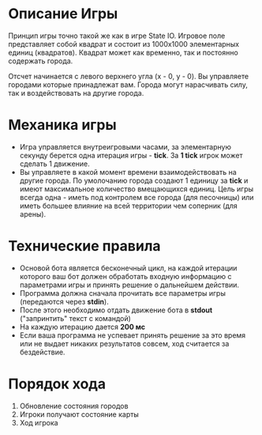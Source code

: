 # Описание Игры

Принцип игры точно такой же как в игре State IO. Игровое поле представляет собой квадрат и состоит из 1000x1000 элементарных единиц (квадратов). Квадрат может как временно, так и постоянно содержать города.

Отсчет начинается с левого верхнего угла (x - 0, y - 0). Вы управляете городами которые принадлежат вам. Города могут нарасчивать силу, так и воздействовать на другие города.

# Механика игры

- Игра управляется внутреигровыми часами, за элементарную секунду берется одна итерация игры - **tick**. За **1 tick** игрок может сделать 1 движение.
- Вы управляете в какой момент времени взаимодействовать на другие города. По умолочанию города создают 1 единицу за **tick** и имеют максимальное количество вмещающихся единиц. Цель игры всегда одна - иметь под контролем все города (для песочницы) или иметь большее влияние на всей территории чем соперник (для арены).

# Технические правила

- Основой бота является бесконечный цикл, на каждой итерации которого ваш бот должен обработать входную информацию с параметрами игры и принять решение о дальнейшем действии.
- Программа должна сначала прочитать все параметры игры (передаются через **stdin**).
- После этого необходимо отдать движение бота в **stdout** ("запринтить" текст с командой)
- На каждую итерацию дается **200 мс**
- Если ваша программа не успевает принять решение за это время или не выдает никаких результатов совсем, ход считается за бездействие.

# Порядок хода

1. Обновление состояния городов
2. Игроки получают состояние карты
3. Ход игрока
